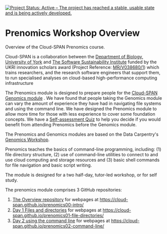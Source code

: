 [![Project Status: Active – The project has reached a stable, usable state and is being actively developed.](https://www.repostatus.org/badges/latest/active.svg)](https://www.repostatus.org/#active) 

# Prenomics Workshop Overview

Overview of the Cloud-SPAN Prenomics course.

Cloud-SPAN is a collaboration between the [Department of Biology, University of York](https://www.york.ac.uk/biology/) and [The Software Sustainability Institute](https://www.software.ac.uk/) funded by the UKRI innovation scholars award (Project Reference: [MR/V038680/1](https://www.google.com/url?q=https%3A%2F%2Fgtr.ukri.org%2Fprojects%3Fref%3DMR%252FV038680%252F1&sa=D&sntz=1&usg=AFQjCNF0nsozFp-1kvcp0Dgjks6kY8CiCQ)) which trains researchers, and the research software engineers that support them, to run specialised analyses on cloud-based high-performance computing infrastructure

The Prenomics module is designed to prepare people for the [Cloud-SPAN Genomics module](https://cloud-span.github.io/00genomics/) . We have found that people taking the Genomics module can vary the amount of experience they have had in navigating file systems and using the command line. We have designed the Prenomics module to allow more time for those with less experience to cover some foundation concepts. We have a [Self-assessment Quiz](https://shiny.york.ac.uk/er13/prenomics-quiz/#section-why) to help you decide if you would benefit from attending Prenomics before the Genomics module.

The Prenomics and Genomics modules are based on the Data Carpentry's [Genomics Workshop](https://datacarpentry.org/genomics-workshop/).

Prenomics teaches the basics of command-line programming, including: (1) file directory structure, (2) use of command-line utilities to connect to and use cloud computing and storage resources and (3) basic shell commands for file navigation and basic script writing.

The module is designed for a two half-day, tutor-led workshop, or for self study.

The prenomics module comprises 3 GitHub repositories:
1. [The Overview repository](https://github.com/Cloud-SPAN/prenomics00-intro) for webpages at https://cloud-span.github.io/prenomics00-intro/
2. [Day 1 Files and directories](https://github.com/Cloud-SPAN/prenomics01-file-directories) for webpages at https://cloud-span.github.io/prenomics01-file-directories/
3. [Day 2 using the command line](https://github.com/Cloud-SPAN/prenomics02-command-line) for webpages at https://cloud-span.github.io/prenomics02-command-line/
